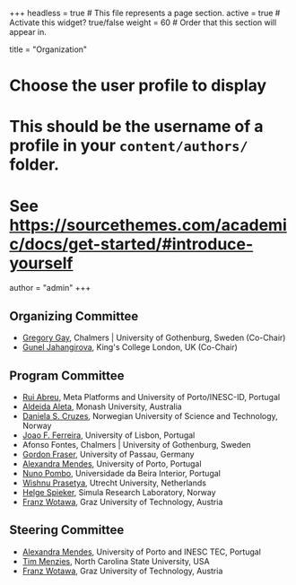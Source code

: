 +++
headless = true  # This file represents a page section.
active = true  # Activate this widget? true/false
weight = 60  # Order that this section will appear in.

title = "Organization"

# Choose the user profile to display
# This should be the username of a profile in your `content/authors/` folder.
# See https://sourcethemes.com/academic/docs/get-started/#introduce-yourself
author = "admin"
+++

## Organizing Committee
 - [Gregory Gay](https://greggay.com/), Chalmers | University of Gothenburg, Sweden (Co-Chair)
 - [Gunel Jahangirova](https://sites.google.com/view/guneljahangirova), King's College London, UK (Co-Chair)

## Program Committee
 - [Rui Abreu](https://ruimaranhao.com/), Meta Platforms and University of Porto/INESC-ID, Portugal
 - [Aldeida Aleta](https://research.monash.edu/en/persons/aldeida-aleti), Monash University, Australia 
 - [Daniela S. Cruzes](https://www.ntnu.edu/employees/daniela.s.cruzes), Norwegian University of Science and Technology, Norway
 - [Joao F. Ferreira](https://joaoff.com/), University of Lisbon, Portugal
 - Afonso Fontes, Chalmers | University of Gothenburg, Sweden
 - [Gordon Fraser](https://scholar.google.com/citations?user=PLpOpawAAAAJ), University of Passau, Germany
 - [Alexandra Mendes](https://archimendes.com/), University of Porto, Portugal
 - [Nuno Pombo](https://www.di.ubi.pt/~ngpombo/), Universidade da Beira Interior, Portugal
 - [Wishnu Prasetya](https://www.uu.nl/staff/SWBPrasetya), Utrecht University, Netherlands
 - [Helge Spieker](https://hspieker.de/), Simula Research Laboratory, Norway
 - [Franz Wotawa](http://www.ist.tugraz.at/staff/wotawa/), Graz University of Technology, Austria

## Steering Committee
 - [Alexandra Mendes](https://archimendes.com), University of Porto and INESC TEC, Portugal
 - [Tim Menzies](https://menzies.us/), North Carolina State University, USA
 - [Franz Wotawa](http://www.ist.tugraz.at/staff/wotawa/), Graz University of Technology, Austria
